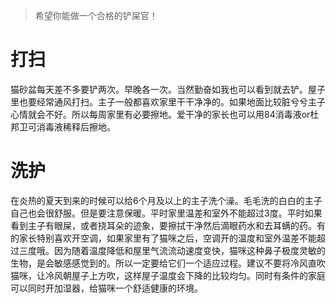 > 希望你能做一个合格的铲屎官！
# 打扫
猫砂盆每天差不多要铲两次。早晚各一次。当然勤奋如我也可以看到就去铲。屋子里也要经常通风打扫。主子一般都喜欢家里干干净净的。如果地面比较脏兮兮主子心情就会不好。所以每周家里有必要擦地。爱干净的家长也可以用84消毒液or杜邦卫可消毒液稀释后擦地。
# 洗护
在炎热的夏天到来的时候可以给6个月及以上的主子洗个澡。毛毛洗的白白的主子自己也会很舒服。但是要注意保暖。平时家里温差和室外不能超过3度。平时如果看到主子有眼屎，或者挠耳朵的迹象，要擦拭干净然后滴眼药水和去耳螨的药。有的家长特别喜欢开空调，如果家里有了猫咪之后，空调开的温度和室外温差不能超过三度哦。因为随着温度降低和屋里气流流动速度变快，猫咪这种鼻子极度灵敏的生物，是会敏感感觉到的。所以一定要给它们一个适应过程。建议不要将冷风直吹猫咪，让冷风朝屋子上方吹，这样屋子温度会下降的比较均匀。同时有条件的家庭可以同时开加湿器，给猫咪一个舒适健康的环境。